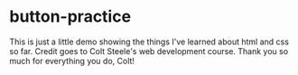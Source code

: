 # button-practice
This is just a little demo showing the things I've learned about html and css so far. Credit goes to Colt Steele's web development course. Thank you so much for everything you do, Colt!
